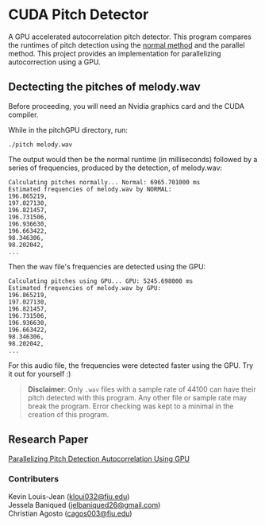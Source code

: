 # CUDA Pitch Detector
A GPU accelerated autocorrelation pitch detector. This program compares the runtimes of pitch detection using the [normal method](https://gerrybeauregard.wordpress.com/2013/07/15/high-accuracy-monophonic-pitch-estimation-using-normalized-autocorrelation/) and the parallel method. This project provides an implementation for parallelizing autocorrection using a GPU.

## Dectecting the pitches of melody.wav
Before proceeding, you will need an Nvidia graphics card and the CUDA compiler.

While in the pitchGPU directory, run:
```
./pitch melody.wav
```
The output would then be the normal runtime (in milliseconds) followed by a series of frequencies, produced by the detection, of melody.wav:
```
Calculating pitches normally... Normal: 6965.701000 ms
Estimated frequencies of melody.wav by NORMAL:
196.865219,
197.027130,
196.821457,
196.731506,
196.936630,
196.663422,
98.346306,
98.202042,
...
```
Then the wav file's frequencies are detected using the GPU:
```
Calculating pitches using GPU... GPU: 5245.698000 ms
Estimated frequencies of melody.wav by GPU:
196.865219,
197.027130,
196.821457,
196.731506,
196.936630,
196.663422,
98.346306,
98.202042,
...
```
For this audio file, the frequencies were detected faster using the GPU. Try it out for yourself :)
>**Disclaimer**: Only `.wav` files with a sample rate of 44100 can have their pitch detected with this program. Any other file or sample rate may break the program. Error checking was kept to a minimal in the creation of this program.


## Research Paper
[Parallelizing Pitch Detection Autocorrelation Using GPU](https://drive.google.com/file/d/1rwtYk0nfTehvrJkJP1twFi0neStNdzZU/view?usp=sharing)
### Contributers
Kevin Louis-Jean (kloui032@fiu.edu)  
Jessela Baniqued (jelbaniqued26@gmail.com)  
Christian Agosto (cagos003@fiu.edu)  

